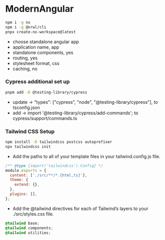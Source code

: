 # ModernAngular

```bash
npm i -g nx
npm i -g @nrwl/cli
pnpx create-nx-workspace@latest
```

- choose standalone angular app
- application name, app
- standalone components, yes
- routing, yes
- stylesheet format, css
- caching, no

### Cypress additional set up

```bash
pnpm add -D @testing-library/cypress
```

- update -> "types": ["cypress", "node", "@testing-library/cypress"], to tsconfig.json
- add -> import '@testing-library/cypress/add-commands'; to cypress/support/commands.ts

### Tailwind CSS Setup

```bash
npm install -D tailwindcss postcss autoprefixer
npx tailwindcss init
```

- Add the paths to all of your template files in your tailwind.config.js file.

```js
/** @type {import('tailwindcss').Config} */
module.exports = {
  content: ['./src/**/*.{html,ts}'],
  theme: {
    extend: {},
  },
  plugins: [],
};
```

- Add the @tailwind directives for each of Tailwind’s layers to your ./src/styles.css file.

```css
@tailwind base;
@tailwind components;
@tailwind utilities;
```
